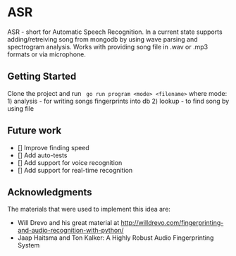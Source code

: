 # ASR

ASR - short for Automatic Speech Recognition. In a current state supports adding/retreiving song from mongodb by using wave parsing and spectrogram analysis. Works with providing song file in .wav or .mp3 formats or via microphone.

## Getting Started

Clone the project and run ``` go run program <mode> <filename>``` where mode: 1) analysis - for writing songs fingerprints into db 2) lookup - to find song by using file

## Future work
* [] Improve finding speed 
* [] Add auto-tests
* [] Add support for voice recognition
* [] Add support for real-time recognition

## Acknowledgments

The materials that were used to implement this idea are:

* Will Drevo and his great material at http://willdrevo.com/fingerprinting-and-audio-recognition-with-python/
* Jaap Haitsma and Ton Kalker: A Highly Robust Audio Fingerprinting System
